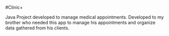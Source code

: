 #Clinic+

Java Project developed to manage medical appointments. Developed to my brother who needed this app to manage his appointments and organize data gathered from his clients.

